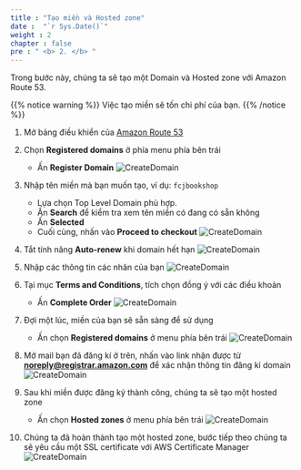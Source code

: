 ```yaml
---
title : "Tạo miền và Hosted zone"
date :  "`r Sys.Date()`" 
weight : 2
chapter : false
pre : " <b> 2. </b> "
---
```

Trong bước này, chúng ta sẽ tạo một Domain và Hosted zone với Amazon Route 53.

{{% notice warning %}}
Việc tạo miền sẽ tốn chi phí của bạn.
{{% /notice %}}

1. Mở bảng điều khiển của [Amazon Route 53](https://us-east-1.console.aws.amazon.com/route53/home?region=ap-southeast-1#)

2. Chọn **Registered domains** ở phía menu phía bên trái
    - Ấn **Register Domain**
![CreateDomain](/images/1/3.png?width=90pc)

3. Nhập tên miền mà bạn muốn tạo, ví dụ: `fcjbookshop`
    - Lựa chọn Top Level Domain phù hợp.
    - Ấn **Search** để kiểm tra xem tên miền có đang có sẵn không
    - Ấn **Selected**
    - Cuối cùng, nhấn vào **Proceed to checkout**
![CreateDomain](/images/1/4.png?width=90pc)


4. Tắt tính năng **Auto-renew** khi domain hết hạn
![CreateDomain](/images/1/5.png?width=90pc)

5. Nhập các thông tin các nhân của bạn
![CreateDomain](/images/1/6.png?width=90pc)

7. Tại mục **Terms and Conditions**, tích chọn đồng ý với các điều khoản
    - Ấn **Complete Order**
![CreateDomain](/images/1/7.png?width=90pc)

11. Đợi một lúc, miền của bạn sẽ sẵn sàng để sử dụng
    - Ấn chọn **Registered domains** ở menu phía bên trái
![CreateDomain](/images/1/8.png?width=90pc)
13. Mở mail bạn đã đăng kí ở trên, nhấn vào link nhận được từ **noreply@registrar.amazon.com** để xác nhận thông tin đăng kí domain
![CreateDomain](/images/1/9.png?width=90pc)
12. Sau khi miền được đăng ký thành công, chúng ta sẽ tạo một hosted zone
    - Ấn chọn **Hosted zones** ở menu phía bên trái
![CreateDomain](/images/1/11.png?width=90pc)

14. Chúng ta đã hoàn thành tạo một hosted zone, bước tiếp theo chúng ta sẽ yêu cầu một SSL certificate với AWS Certificate Manager
![CreateDomain](/images/1/12.png?width=90pc)
